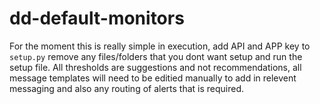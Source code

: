 # dd-default-monitors

For the moment this is really simple in execution, add API and APP key to `setup.py` remove any files/folders that you dont want setup and run the setup file.  All thresholds are suggestions and not recommendations, all message templates will need to be editied manually to add in relevent messaging and also any routing of alerts that is required.
